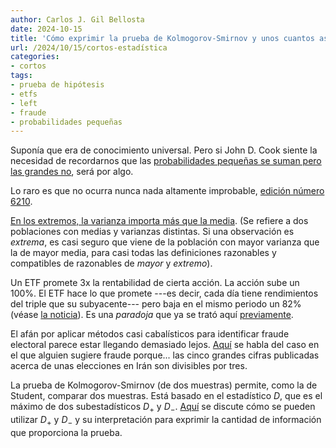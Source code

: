 ```yaml
---
author: Carlos J. Gil Bellosta
date: 2024-10-15
title: 'Cómo exprimir la prueba de Kolmogorov-Smirnov y unos cuantos asuntos más'
url: /2024/10/15/cortos-estadística
categories:
- cortos
tags:
- prueba de hipótesis
- etfs
- left
- fraude
- probabilidades pequeñas
---
```


Suponía que era de conocimiento universal. Pero si John D. Cook siente la necesidad de recordarnos que las [probabilidades pequeñas se suman pero las grandes no](https://www.johndcook.com/blog/2024/05/10/small-probabilities-add/), será por algo.

Lo raro es que no ocurra nunca nada altamente improbable, [edición número 6210](https://www.themoneyillusion.com/rare-events-are-really-common/).

[En los extremos, la varianza importa más que la media](https://www.johndcook.com/blog/2024/08/26/variance-in-the-extemes/). (Se refiere a dos poblaciones con medias y varianzas distintas. Si una observación es _extrema_, es casi seguro que viene de la población con mayor varianza que la de mayor media, para casi todas las definiciones razonables y compatibles de razonables de _mayor_ y _extremo_).

Un ETF promete 3x la rentabilidad de cierta acción. La acción sube un 100%. El ETF hace lo que promete ---es decir, cada día tiene rendimientos del triple que su subyacente--- pero baja en el mismo periodo un 82% (véase [la noticia](https://www.bloomberg.com/opinion/articles/2024-09-03/triple-etfs-triple-your-fun)). Es una _paradoja_ que ya se trató aquí [previamente](/2024/02/29/letf/).

El afán por aplicar métodos casi cabalísticos para identificar fraude electoral parece estar llegando demasiado lejos.
[Aquí](https://statmodeling.stat.columbia.edu/2024/07/16/the-recent-iranian-election-should-we-be-suspicious-that-the-vote-totals-are-all-divisible-by-3/) se habla del caso en el que alguien sugiere fraude porque... las cinco grandes cifras publicadas acerca de unas elecciones en Irán son divisibles por tres.

La prueba de Kolmogorov-Smirnov (de dos muestras) permite, como la de Student, comparar dos muestras. Está basado en el estadístico $D$, que es el máximo de dos subestadísticos $D_+$ y $D_-$.
[Aquí](https://datacolada.org/120) se discute cómo se pueden utilizar $D_+$ y $D_-$ y su interpretación para exprimir la cantidad de información que proporciona la prueba.